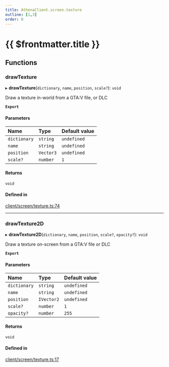 ```yaml
---
title: AthenaClient.screen.texture
outline: [1,3]
order: 0
---
```


# {{ $frontmatter.title }}


## Functions

### drawTexture

▸ **drawTexture**(`dictionary`, `name`, `position`, `scale?`): `void`

Draw a texture in-world from a GTA:V file, or DLC

**`Export`**

#### Parameters

| Name | Type | Default value |
| :------ | :------ | :------ |
| `dictionary` | `string` | `undefined` |
| `name` | `string` | `undefined` |
| `position` | `Vector3` | `undefined` |
| `scale?` | `number` | `1` |

#### Returns

`void`

#### Defined in

[client/screen/texture.ts:74](https://github.com/Stuyk/altv-athena/blob/9c488f0/src/core/client/screen/texture.ts#L74)

___

### drawTexture2D

▸ **drawTexture2D**(`dictionary`, `name`, `position`, `scale?`, `opacity?`): `void`

Draw a texture on-screen from a GTA:V file or DLC

**`Export`**

#### Parameters

| Name | Type | Default value |
| :------ | :------ | :------ |
| `dictionary` | `string` | `undefined` |
| `name` | `string` | `undefined` |
| `position` | `IVector2` | `undefined` |
| `scale?` | `number` | `1` |
| `opacity?` | `number` | `255` |

#### Returns

`void`

#### Defined in

[client/screen/texture.ts:17](https://github.com/Stuyk/altv-athena/blob/9c488f0/src/core/client/screen/texture.ts#L17)

